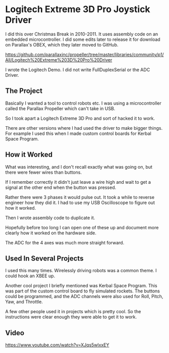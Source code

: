 # Logitech Extreme 3D Pro Joystick Driver

I did this over Christmas Break in 2010-2011. It uses assembly code on an embedded microcontroller. I did some edits later to release it for download on Parallax's OBEX, which they later moved to GitHub.

https://github.com/parallaxinc/propeller/tree/master/libraries/community/p1/All/Logitech%20Extreme%203D%20Pro%20Driver

I wrote the Logitech Demo. I did not write FullDuplexSerial or the ADC Driver.

## The Project
Basically I wanted a tool to control robots etc. I was using a microcontroller called the Parallax Propeller which can't take in USB.

So I took apart a Logitech Extreme 3D Pro and sort of hacked it to work.

There are other versions where I had used the driver to make bigger things. For example I used this when I made custom control boards for Kerbal Space Program.

## How it Worked
What was interesting, and I don't recall exactly what was going on, but there were fewer wires than buttons.

If I remember correctly it didn't just leave a wire high and wait to get a signal at the other end when the button was pressed.

Rather there were 3 phases it would pulse out. It took a while to reverse engineer how they did it. I had to use my USB Oscilloscope to figure out how it worked.

Then I wrote assembly code to duplicate it.

Hopefully before too long I can open one of these up and document more clearly how it worked on the hardware side.

The ADC for the 4 axes was much more straight forward.

## Used In Several Projects
I used this many times. Wirelessly driving robots was a common theme. I could hook an XBEE up.

Another cool project I briefly mentioned was Kerbal Space Program. This was part of the custom control board to fly simulated rockets. The buttons could be programmed, and the ADC channels were also used for Roll, Pitch, Yaw, and Throttle.

A few other people used it in projects which is pretty cool. So the instructions were clear enough they were able to get it to work.

## Video
https://www.youtube.com/watch?v=XJqs5wlxxEY